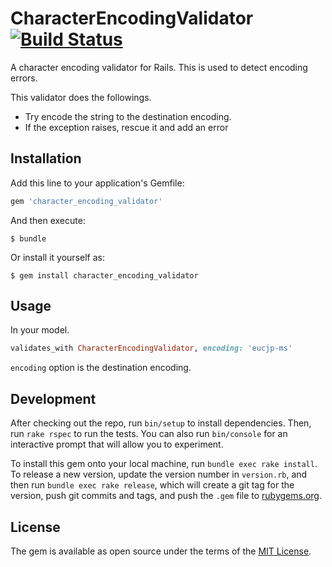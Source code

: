 # CharacterEncodingValidator [![Build Status](https://travis-ci.org/takatoshiono/character_encoding_validator.svg?branch=master)](https://travis-ci.org/takatoshiono/character_encoding_validator)

A character encoding validator for Rails. This is used to detect encoding errors.

This validator does the followings.

* Try encode the string to the destination encoding.
* If the exception raises, rescue it and add an error

## Installation

Add this line to your application's Gemfile:

```ruby
gem 'character_encoding_validator'
```

And then execute:

    $ bundle

Or install it yourself as:

    $ gem install character_encoding_validator

## Usage

In your model.

```ruby
validates_with CharacterEncodingValidator, encoding: 'eucjp-ms'
```

`encoding` option is the destination encoding.

## Development

After checking out the repo, run `bin/setup` to install dependencies. Then, run `rake rspec` to run the tests. You can also run `bin/console` for an interactive prompt that will allow you to experiment.

To install this gem onto your local machine, run `bundle exec rake install`. To release a new version, update the version number in `version.rb`, and then run `bundle exec rake release`, which will create a git tag for the version, push git commits and tags, and push the `.gem` file to [rubygems.org](https://rubygems.org).

## License

The gem is available as open source under the terms of the [MIT License](http://opensource.org/licenses/MIT).

